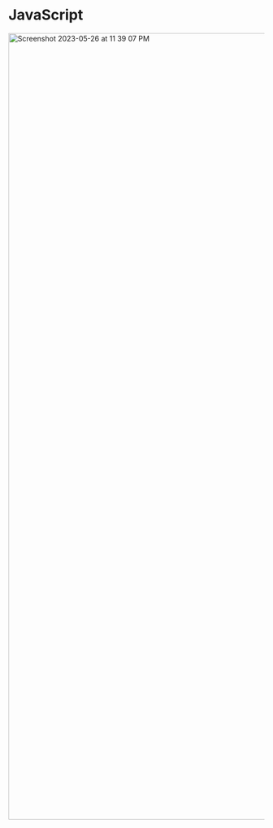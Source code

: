 # JavaScript
<img width="1547" alt="Screenshot 2023-05-26 at 11 39 07 PM" src="https://github.com/shukurullo2004/JavaScript/assets/113255469/8fc45cef-02ef-40d6-ae88-e642e11c6aba">
